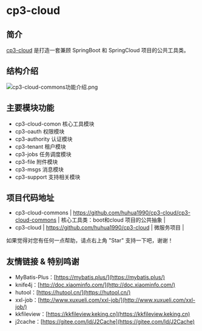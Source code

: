 # cp3-cloud

## 简介
[cp3-cloud](https://gitee.com/huhua1990/cp3-cloud) 是打造一套兼顾 SpringBoot 和 SpringCloud 项目的公共工具类。

## 结构介绍
![cp3-cloud-commons功能介绍.png](docs/images/cp3-cloud-commons功能介绍.png)

## 主要模块功能
- cp3-cloud-comon   核心工具模块
- cp3-oauth      权限模块
- cp3-authority   认证模块
- cp3-tenant  租户模块
- cp3-jobs  任务调度模块
- cp3-file  附件模块
- cp3-msgs  消息模块
- cp3-support  支持相关模块

## 项目代码地址
* cp3-cloud-commons | https://github.com/huhua1990/cp3-cloud/cp3-cloud-commons | 核心工具类：boot和cloud 项目的公共抽象 |
* cp3-cloud | https://github.com/huhua1990/cp3-cloud | 微服务项目 |

如果觉得对您有任何一点帮助，请点右上角 "Star" 支持一下吧，谢谢！

## 友情链接 & 特别鸣谢
* MyBatis-Plus：[https://mybatis.plus/](https://mybatis.plus/)
* knife4j：[http://doc.xiaominfo.com/](http://doc.xiaominfo.com/)
* hutool：[https://hutool.cn/](https://hutool.cn/)
* xxl-job：[http://www.xuxueli.com/xxl-job/](http://www.xuxueli.com/xxl-job/)
* kkfileview：[https://kkfileview.keking.cn](https://kkfileview.keking.cn)
* j2cache：[https://gitee.com/ld/J2Cache](https://gitee.com/ld/J2Cache)


